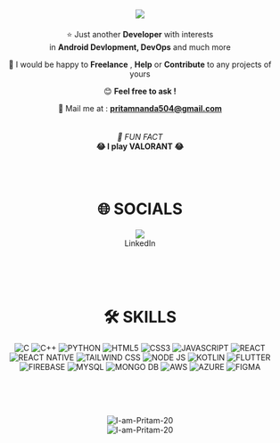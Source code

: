<h1 align="center">
    <img src="https://readme-typing-svg.herokuapp.com/?font=Audiowide&size=40&color=F7E31CFF&center=true&vCenter=true&width=500&height=70&duration=4000&lines=👋+Hi+There++!;+I'm+Pritam+Nanda++!;" />
</h1>
<div align="center">
    
⭐ Just another **Developer** with interests <br/> in **Android Devlopment, DevOps** and much more <br/>

🍃 I would be happy to **Freelance** , **Help** or **Contribute** to any projects of yours <br/>

😊 **Feel free to ask !**

📧 Mail me at : **pritamnanda504@gmail.com**  
<br/><br/>
*💫 FUN FACT* <br/>
**😂 I play VALORANT 😂**

<br/><br/>
<h1>🌐 SOCIALS</h1>
<a href="https://www.linkedin.com/in/pritam-nanda-linkdin/">
    <img src="https://skillicons.dev/icons?i=linkedin"/>
<!--     <img src="https://img.shields.io/badge/LinkedIn-blue?style=for-the-badge&logo=linkedin&logoColor=white" alt="LinkedIn Badge"/> -->
</a><br/>LinkedIn

<br/><br/><br/>
</div>
<div align="center">
    
<h1>🛠️ SKILLS</h1>

<!--
<img src="https://skillicons.dev/icons?i=c,cpp,py,html,css,js,react,tailwind,nodejs,kotlin,dart,flutter,firebase,mongodb,mysql,aws,azure,cloudflare,netlify,opencv,androidstudio,git,github,linux,raspberrypi,figma&perline=9" />
-->

![C](https://img.shields.io/badge/c-%23A8B9CC.svg?style=for-the-badge&logo=c&logoColor=white)
![C++](https://img.shields.io/badge/c++-%2300599C.svg?style=for-the-badge&logo=cplusplus&logoColor=white)
![PYTHON](https://img.shields.io/badge/python-%233776AB.svg?style=for-the-badge&logo=python&logoColor=white)
![HTML5](https://img.shields.io/badge/html5-%23E34F26.svg?style=for-the-badge&logo=html5&logoColor=white)
![CSS3](https://img.shields.io/badge/css-%23663399.svg?style=for-the-badge&logo=css&logoColor=white)
![JAVASCRIPT](https://img.shields.io/badge/javascript-%23F7DF1E.svg?style=for-the-badge&logo=javascript&logoColor=white)
![REACT](https://img.shields.io/badge/react-%2361DAFB.svg?style=for-the-badge&logo=react&logoColor=white)
![REACT NATIVE](https://img.shields.io/badge/react_native-%2309D3AC.svg?style=for-the-badge&logo=createreactapp&logoColor=white)
![TAILWIND CSS](https://img.shields.io/badge/tailwindcss-%2306B6D4.svg?style=for-the-badge&logo=tailwindcss&logoColor=white)
![NODE JS](https://img.shields.io/badge/node_js-%235FA04E.svg?style=for-the-badge&logo=nodedotjs&logoColor=white)
![KOTLIN](https://img.shields.io/badge/kotlin-%237F52FF.svg?style=for-the-badge&logo=kotlin&logoColor=white)
![FLUTTER](https://img.shields.io/badge/flutter-%2302569B.svg?style=for-the-badge&logo=flutter&logoColor=white)
![FIREBASE](https://img.shields.io/badge/firebase-%23DD2C00.svg?style=for-the-badge&logo=firebase&logoColor=white)
![MYSQL](https://img.shields.io/badge/mysql-%234479A1.svg?style=for-the-badge&logo=mysql&logoColor=white)
![MONGO DB](https://img.shields.io/badge/mongodb-%2347A248.svg?style=for-the-badge&logo=mongodb&logoColor=white)
![AWS](https://img.shields.io/badge/AWS-%23232F3E.svg?style=for-the-badge&logo=amazonwebservices&logoColor=white)
![AZURE](https://img.shields.io/badge/azure-%2300599C.svg?style=for-the-badge&logo=azure&logoColor=white)
![FIGMA](https://img.shields.io/badge/figma-%23F24E1E.svg?style=for-the-badge&logo=figma&logoColor=white)



</div>
<br/><br/><br/>
<div align="center"> 
    
<img src="https://github-readme-stats.vercel.app/api?username=I-am-Pritam-20&show_icons=true&theme=dark" alt="I-am-Pritam-20" /> <br/>
<img src="https://github-readme-stats.vercel.app/api/top-langs/?username=I-am-Pritam-20&theme=dark&layout=compact" alt="I-am-Pritam-20"/>

</div>
